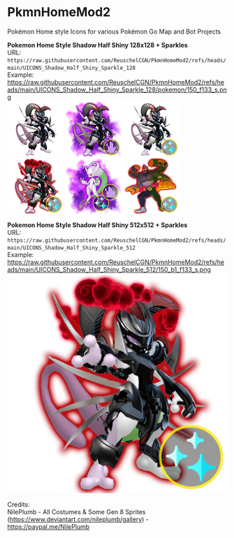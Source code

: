 # PkmnHomeMod2
Pokémon Home style Icons for various Pokémon Go Map and Bot Projects

**Pokemon Home Style Shadow Half Shiny 128x128 + Sparkles**<br />
URL: `https://raw.githubusercontent.com/ReuschelCGN/PkmnHomeMod2/refs/heads/main/UICONS_Shadow_Half_Shiny_Sparkle_128`<br />
Example: https://raw.githubusercontent.com/ReuschelCGN/PkmnHomeMod2/refs/heads/main/UICONS_Shadow_Half_Shiny_Sparkle_128/pokemon/150_f133_s.png<br />
![150](https://raw.githubusercontent.com/ReuschelCGN/PkmnHomeMod2/refs/heads/main/UICONS_Shadow_Half_Shiny_Sparkle_128/pokemon/150_f133.png)
![150](https://raw.githubusercontent.com/ReuschelCGN/PkmnHomeMod2/refs/heads/main/UICONS_Shadow_Half_Shiny_Sparkle_128/pokemon/150_f133_a1.png)
![150](https://raw.githubusercontent.com/ReuschelCGN/PkmnHomeMod2/refs/heads/main/UICONS_Shadow_Half_Shiny_Sparkle_128/pokemon/150_f133_s.png)
![150](https://raw.githubusercontent.com/ReuschelCGN/PkmnHomeMod2/refs/heads/main/UICONS_Shadow_Half_Shiny_Sparkle_128/pokemon/150_b1_f133_s.png)
![150](https://raw.githubusercontent.com/ReuschelCGN/PkmnHomeMod2/refs/heads/main/UICONS_Shadow_Half_Shiny_Sparkle_128/pokemon/150_e3_a1_s.png)
![150](https://raw.githubusercontent.com/ReuschelCGN/PkmnHomeMod2/refs/heads/main/UICONS_Shadow_Half_Shiny_Sparkle_128/pokemon/68_b2_s.png)

**Pokemon Home Style Shadow Half Shiny 512x512 + Sparkles**<br />
URL: `https://raw.githubusercontent.com/ReuschelCGN/PkmnHomeMod2/refs/heads/main/UICONS_Shadow_Half_Shiny_Sparkle_512`<br />
Example: https://raw.githubusercontent.com/ReuschelCGN/PkmnHomeMod2/refs/heads/main/UICONS_Shadow_Half_Shiny_Sparkle_512/150_b1_f133_s.png<br />
![150](https://raw.githubusercontent.com/ReuschelCGN/PkmnHomeMod2/refs/heads/main/UICONS_Shadow_Half_Shiny_Sparkle_512/pokemon/150_b1_f133_s.png)


Credits:<br />
NilePlumb - All Costumes & Some Gen 8 Sprites (https://www.deviantart.com/nileplumb/gallery) - https://paypal.me/NilePlumb<br />
